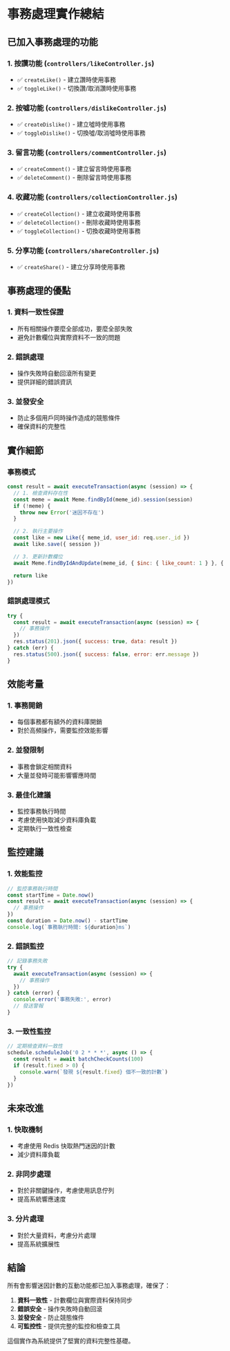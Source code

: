 # 事務處理實作總結

## 已加入事務處理的功能

### 1. **按讚功能** (`controllers/likeController.js`)

- ✅ `createLike()` - 建立讚時使用事務
- ✅ `toggleLike()` - 切換讚/取消讚時使用事務

### 2. **按噓功能** (`controllers/dislikeController.js`)

- ✅ `createDislike()` - 建立噓時使用事務
- ✅ `toggleDislike()` - 切換噓/取消噓時使用事務

### 3. **留言功能** (`controllers/commentController.js`)

- ✅ `createComment()` - 建立留言時使用事務
- ✅ `deleteComment()` - 刪除留言時使用事務

### 4. **收藏功能** (`controllers/collectionController.js`)

- ✅ `createCollection()` - 建立收藏時使用事務
- ✅ `deleteCollection()` - 刪除收藏時使用事務
- ✅ `toggleCollection()` - 切換收藏時使用事務

### 5. **分享功能** (`controllers/shareController.js`)

- ✅ `createShare()` - 建立分享時使用事務

## 事務處理的優點

### 1. **資料一致性保證**

- 所有相關操作要麼全部成功，要麼全部失敗
- 避免計數欄位與實際資料不一致的問題

### 2. **錯誤處理**

- 操作失敗時自動回滾所有變更
- 提供詳細的錯誤資訊

### 3. **並發安全**

- 防止多個用戶同時操作造成的競態條件
- 確保資料的完整性

## 實作細節

### 事務模式

```javascript
const result = await executeTransaction(async (session) => {
  // 1. 檢查資料存在性
  const meme = await Meme.findById(meme_id).session(session)
  if (!meme) {
    throw new Error('迷因不存在')
  }

  // 2. 執行主要操作
  const like = new Like({ meme_id, user_id: req.user._id })
  await like.save({ session })

  // 3. 更新計數欄位
  await Meme.findByIdAndUpdate(meme_id, { $inc: { like_count: 1 } }, { session })

  return like
})
```

### 錯誤處理模式

```javascript
try {
  const result = await executeTransaction(async (session) => {
    // 事務操作
  })
  res.status(201).json({ success: true, data: result })
} catch (err) {
  res.status(500).json({ success: false, error: err.message })
}
```

## 效能考量

### 1. **事務開銷**

- 每個事務都有額外的資料庫開銷
- 對於高頻操作，需要監控效能影響

### 2. **並發限制**

- 事務會鎖定相關資料
- 大量並發時可能影響響應時間

### 3. **最佳化建議**

- 監控事務執行時間
- 考慮使用快取減少資料庫負載
- 定期執行一致性檢查

## 監控建議

### 1. **效能監控**

```javascript
// 監控事務執行時間
const startTime = Date.now()
const result = await executeTransaction(async (session) => {
  // 事務操作
})
const duration = Date.now() - startTime
console.log(`事務執行時間: ${duration}ms`)
```

### 2. **錯誤監控**

```javascript
// 記錄事務失敗
try {
  await executeTransaction(async (session) => {
    // 事務操作
  })
} catch (error) {
  console.error('事務失敗:', error)
  // 發送警報
}
```

### 3. **一致性監控**

```javascript
// 定期檢查資料一致性
schedule.scheduleJob('0 2 * * *', async () => {
  const result = await batchCheckCounts(100)
  if (result.fixed > 0) {
    console.warn(`發現 ${result.fixed} 個不一致的計數`)
  }
})
```

## 未來改進

### 1. **快取機制**

- 考慮使用 Redis 快取熱門迷因的計數
- 減少資料庫負載

### 2. **非同步處理**

- 對於非關鍵操作，考慮使用訊息佇列
- 提高系統響應速度

### 3. **分片處理**

- 對於大量資料，考慮分片處理
- 提高系統擴展性

## 結論

所有會影響迷因計數的互動功能都已加入事務處理，確保了：

1. **資料一致性** - 計數欄位與實際資料保持同步
2. **錯誤安全** - 操作失敗時自動回滾
3. **並發安全** - 防止競態條件
4. **可監控性** - 提供完整的監控和檢查工具

這個實作為系統提供了堅實的資料完整性基礎。
